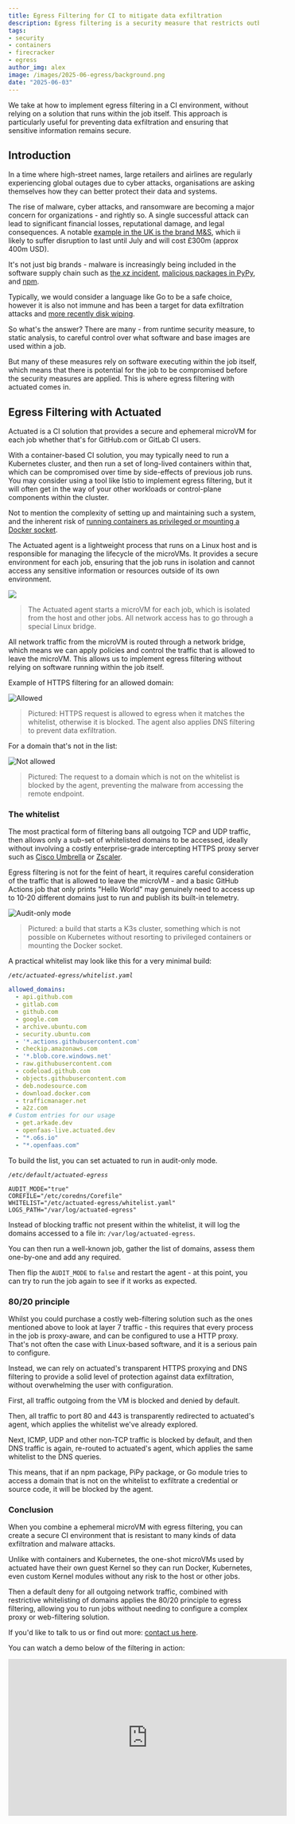 ```yaml
---
title: Egress Filtering for CI to mitigate data exfiltration
description: Egress filtering is a security measure that restricts outbound traffic from your CI environment, preventing data exfiltration and ensuring that sensitive information remains secure.
tags:
- security
- containers
- firecracker
- egress
author_img: alex
image: /images/2025-06-egress/background.png
date: "2025-06-03"
---
```


We take at how to implement egress filtering in a CI environment, without relying on a solution that runs within the job itself. This approach is particularly useful for preventing data exfiltration and ensuring that sensitive information remains secure.

## Introduction

In a time where high-street names, large retailers and airlines are regularly experiencing global outages due to cyber attacks, organisations are asking themselves how they can better protect their data and systems.

The rise of malware, cyber attacks, and ransomware are becoming a major concern for organizations - and rightly so. A single successful attack can lead to significant financial losses, reputational damage, and legal consequences. A notable [example in the UK is the brand M&S](https://www.bbc.co.uk/news/articles/c93llkg4n51o), which ii likely to suffer disruption to last until July and will cost £300m (approx 400m USD).

It's not just big brands - malware is increasingly being included in the software supply chain such as [the xz incident](https://www.akamai.com/blog/security-research/critical-linux-backdoor-xz-utils-discovered-what-to-know), [malicious packages in PyPy](https://unit42.paloaltonetworks.com/malicious-packages-in-pypi/), and [npm](https://www.sonatype.com/blog/multiple-crypto-packages-hijacked-turned-into-info-stealers).

Typically, we would consider a language like Go to be a safe choice, however it is also not immune and has been a target for data exfiltration attacks and [more recently disk wiping](https://thehackernews.com/2025/05/malicious-go-modules-deliver-disk.html).

So what's the answer? There are many - from runtime security measure, to static analysis, to careful control over what software and base images are used within a job.

But many of these measures rely on software executing within the job itself, which means that there is potential for the job to be compromised before the security measures are applied. This is where egress filtering with actuated comes in.

## Egress Filtering with Actuated

Actuated is a CI solution that provides a secure and ephemeral microVM for each job whether that's for GitHub.com or GitLab CI users.

With a container-based CI solution, you may typically need to run a Kubernetes cluster, and then run a set of long-lived containers within that, which can be compromised over time by side-effects of previous job runs. You may consider using a tool like Istio to implement egress filtering, but it will often get in the way of your other workloads or control-plane components within the cluster.

Not to mention the complexity of setting up and maintaining such a system, and the inherent risk of [running containers as privileged or mounting a Docker socket](/posts/2024-10-23-how-secure-are-containers-vs-microvms-ci/).

The Actuated agent is a lightweight process that runs on a Linux host and is responsible for managing the lifecycle of the microVMs. It provides a secure environment for each job, ensuring that the job runs in isolation and cannot access any sensitive information or resources outside of its own environment.

[![](https://docs.actuated.com/images/conceptual-high-level.png)](https://docs.actuated.com/#watch-a-live-demo)
> The Actuated agent starts a microVM for each job, which is isolated from the host and other jobs. All network access has to go through a special Linux bridge. 

All network traffic from the microVM is routed through a network bridge, which means we can apply policies and control the traffic that is allowed to leave the microVM. This allows us to implement egress filtering without relying on software running within the job itself.

Example of HTTPS filtering for an allowed domain:

![Allowed](/images/2025-06-egress/transparent-https.png)
> Pictured: HTTPS request is allowed to egress when it matches the whitelist, otherwise it is blocked. The agent also applies DNS filtering to prevent data exfiltration.

For a domain that's not in the list:

![Not allowed](/images/2025-06-egress/transparent-https.png)
> Pictured: The request to a domain which is not on the whitelist is blocked by the agent, preventing the malware from accessing the remote endpoint.

### The whitelist

The most practical form of filtering bans all outgoing TCP and UDP traffic, then allows only a sub-set of whitelisted domains to be accessed, ideally without involving a costly enterprise-grade intercepting HTTPS proxy server such as [Cisco Umbrella](https://umbrella.cisco.com/solutions/web-content-filtering) or [Zscaler](https://www.zscaler.com/).

Egress filtering is not for the feint of heart, it requires careful consideration of the traffic that is allowed to leave the microVM - and a basic GitHub Actions job that only prints "Hello World" may genuinely need to access up to 10-20 different domains just to run and publish its built-in telemetry.

![Audit-only mode](/images/2025-06-egress/egress.jpeg)
> Pictured: a build that starts a K3s cluster, something which is not possible on Kubernetes without resorting to privileged containers or mounting the Docker socket.

A practical whitelist may look like this for a very minimal build:

*`/etc/actuated-egress/whitelist.yaml`*

```yaml
allowed_domains:
  - api.github.com
  - gitlab.com
  - github.com
  - google.com
  - archive.ubuntu.com
  - security.ubuntu.com
  - '*.actions.githubusercontent.com'
  - checkip.amazonaws.com
  - '*.blob.core.windows.net'
  - raw.githubusercontent.com
  - codeload.github.com
  - objects.githubusercontent.com
  - deb.nodesource.com
  - download.docker.com
  - trafficmanager.net
  - a2z.com
# Custom entries for our usage
  - get.arkade.dev
  - openfaas-live.actuated.dev
  - "*.o6s.io"
  - "*.openfaas.com" 
```

To build the list, you can set actuated to run in audit-only mode.

*`/etc/default/actuated-egress`*

```
AUDIT_MODE="true"
COREFILE="/etc/coredns/Corefile"
WHITELIST="/etc/actuated-egress/whitelist.yaml"
LOGS_PATH="/var/log/actuated-egress"
```

Instead of blocking traffic not present within the whitelist, it will log the domains accessed to a file in: `/var/log/actuated-egress`.

You can then run a well-known job, gather the list of domains, assess them one-by-one and add any required.

Then flip the `AUDIT_MODE` to `false` and restart the agent - at this point, you can try to run the job again to see if it works as expected.

### 80/20 principle

Whilst you could purchase a costly web-filtering solution such as the ones mentioned above to look at layer 7 traffic - this requires that every process in the job is proxy-aware, and can be configured to use a HTTP proxy. That's not often the case with Linux-based software, and it is a serious pain to configure.

Instead, we can rely on actuated's transparent HTTPS proxying and DNS filtering to provide a solid level of protection against data exfiltration, without overwhelming the user with configuration.

First, all traffic outgoing from the VM is blocked and denied by default.

Then, all traffic to port 80 and 443 is transparently redirected to actuated's agent, which applies the whitelist we've already explored.

Next, ICMP, UDP and other non-TCP traffic is blocked by default, and then DNS traffic is again, re-routed to actuated's agent, which applies the same whitelist to the DNS queries.

This means, that if an npm package, PiPy package, or Go module tries to access a domain that is not on the whitelist to exfiltrate a credential or source code, it will be blocked by the agent.

### Conclusion

When you combine a ephemeral microVM with egress filtering, you can create a secure CI environment that is resistant to many kinds of data exfiltration and malware attacks.

Unlike with containers and Kubernetes, the one-shot microVMs used by actuated have their own guest Kernel so they can run Docker, Kubernetes, even custom Kernel modules without any risk to the host or other jobs.

Then a default deny for all outgoing network traffic, combined with restrictive whitelisting of domains applies the 80/20 principle to egress filtering, allowing you to run jobs without needing to configure a complex proxy or web-filtering solution.

If you'd like to talk to us or find out more: [contact us here](https://actuated.com/pricing).

You can watch a demo below of the filtering in action:

<iframe width="560" height="315" src="https://www.youtube.com/embed/L1iOmwquNVg?si=H9xxBe6mvC5F5V1Y" title="YouTube video player" frameborder="0" allow="accelerometer; autoplay; clipboard-write; encrypted-media; gyroscope; picture-in-picture; web-share" referrerpolicy="strict-origin-when-cross-origin" allowfullscreen></iframe>

